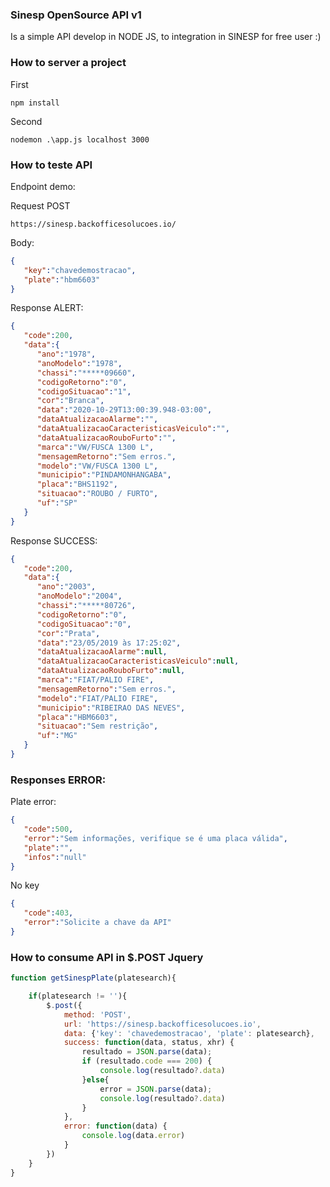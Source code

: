 ### Sinesp OpenSource API v1
Is a simple API develop in NODE JS, to integration in SINESP for free user :)

### How to server a project

First
```
npm install
```

Second 
```
nodemon .\app.js localhost 3000
```

### How to teste API

Endpoint demo:

Request POST

```
https://sinesp.backofficesolucoes.io/
```

Body:

```json
{
   "key":"chavedemostracao",
   "plate":"hbm6603"
}
```
Response ALERT:

```json
{
   "code":200,
   "data":{
      "ano":"1978",
      "anoModelo":"1978",
      "chassi":"*****09660",
      "codigoRetorno":"0",
      "codigoSituacao":"1",
      "cor":"Branca",
      "data":"2020-10-29T13:00:39.948-03:00",
      "dataAtualizacaoAlarme":"",
      "dataAtualizacaoCaracteristicasVeiculo":"",
      "dataAtualizacaoRouboFurto":"",
      "marca":"VW/FUSCA 1300 L",
      "mensagemRetorno":"Sem erros.",
      "modelo":"VW/FUSCA 1300 L",
      "municipio":"PINDAMONHANGABA",
      "placa":"BHS1192",
      "situacao":"ROUBO / FURTO",
      "uf":"SP"
   }
}
```

Response SUCCESS:

```json
{
   "code":200,
   "data":{
      "ano":"2003",
      "anoModelo":"2004",
      "chassi":"*****80726",
      "codigoRetorno":"0",
      "codigoSituacao":"0",
      "cor":"Prata",
      "data":"23/05/2019 às 17:25:02",
      "dataAtualizacaoAlarme":null,
      "dataAtualizacaoCaracteristicasVeiculo":null,
      "dataAtualizacaoRouboFurto":null,
      "marca":"FIAT/PALIO FIRE",
      "mensagemRetorno":"Sem erros.",
      "modelo":"FIAT/PALIO FIRE",
      "municipio":"RIBEIRAO DAS NEVES",
      "placa":"HBM6603",
      "situacao":"Sem restrição",
      "uf":"MG"
   }
}
```

### Responses ERROR:

Plate error:

```json
{
   "code":500,
   "error":"Sem informações, verifique se é uma placa válida",
   "plate":"",
   "infos":"null"
}
```

No key
```json
{
   "code":403,
   "error":"Solicite a chave da API"
}
```
### How to consume API in $.POST Jquery

```javascript
function getSinespPlate(platesearch){

    if(platesearch != ''){
        $.post({
            method: 'POST',
            url: 'https://sinesp.backofficesolucoes.io',
            data: {'key': 'chavedemostracao', 'plate': platesearch},
            success: function(data, status, xhr) {
                resultado = JSON.parse(data);
                if (resultado.code === 200) {
                    console.log(resultado?.data)
                }else{
                    error = JSON.parse(data);
                    console.log(resultado?.data)
                }
            },
            error: function(data) {
                console.log(data.error)
            }
        })
    }
}
```
